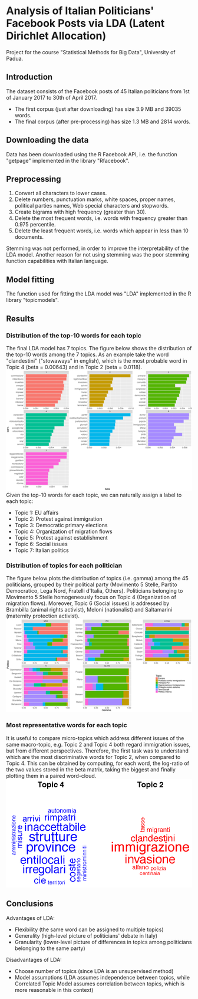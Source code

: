 # Analysis of Italian Politicians' Facebook Posts via LDA (Latent Dirichlet Allocation)
Project for the course "Statistical Methods for Big Data", University of Padua.

## Introduction
The dataset consists of the Facebook posts of 45 Italian politicians from 1st of January 2017 to 30th of April 2017.
- The first corpus (just after downloading) has size 3.9 MB and 39035 words.
- The final corpus (after pre-processing) has size 1.3 MB and 2814 words.

## Downloading the data
Data has been downloaded using the R Facebook API, i.e. the function "getpage" implemented in the library "Rfacebook".

## Preprocessing
1. Convert all characters to lower cases.
2. Delete numbers, punctuation marks, white spaces, proper names, political parties names, Web special characters and stopwords.
3. Create bigrams with high frequency (greater than 30).
4. Delete the most frequent words, i.e. words with frequency greater than 0.975 percentile.
5. Delete the least frequent words, i.e. words which appear in less than 10 documents.

Stemming was not performed, in order to improve the interpretability of the LDA model. Another reason for not using stemming was the poor stemming function capabilities with Italian language.

## Model fitting
The function used for fitting the LDA model was "LDA" implemented in the R library "topicmodels".

## Results
### Distribution of the top-10 words for each topic
The final LDA model has 7 topics. 
The figure below shows the distribution of the top-10 words among the 7 topics. As an example take the word "clandestini" ("stowaways" in english), which is the most probable word in Topic 4 (beta = 0.00643) and in Topic 2 (beta = 0.0118).
![alt text](https://github.com/rmenoli/LDA-facebook-post/blob/master/images/Result1.png)
Given the top-10 words for each topic, we can naturally assign a label to each topic:
- Topic 1: EU affairs
- Topic 2: Protest against immigration
- Topic 3: Democratic primary elections
- Topic 4: Organization of migration flows
- Topic 5: Protest against establishment
- Topic 6: Social issues
- Topic 7: Italian politics

### Distribution of topics for each politician
The figure below plots the distribution of topics (i.e. gamma) among the 45 politicians, grouped by their political party (Movimento 5 Stelle, Partito Democratico, Lega Nord, Fratelli d'Italia, Others). Politicians belonging to Movimento 5 Stelle homogeneously focus on Topic 4 (Organization of migration flows). Moreover, Topic 6 (Social issues) is addressed by Brambilla (animal rights activist), Meloni (nationalist) and Saltamarini (maternity protection activist).
![alt text](https://github.com/rmenoli/LDA-facebook-post/blob/master/images/Result2.png)

### Most representative words for each topic
It is useful to compare micro-topics which address different issues of the same macro-topic, e.g. Topic 2 and Topic 4 both regard immigration issues, but from different perspectives.
Therefore, the first task was to understand which are the most discriminative words for Topic 2, when compared to Topic 4. This can be obtained by computing, for each word, the log-ratio of the two values stored in the beta matrix, taking the biggest and finally plotting them in a paired word-cloud.
![alt text](https://github.com/rmenoli/LDA-facebook-post/blob/master/images/Result3.png)

## Conclusions
Advantages of LDA:
- Flexibility (the same word can be assigned to multiple topics)
- Generality (high-level picture of politicians' debate in Italy) 
- Granularity (lower-level picture of differences in topics among politicians belonging to the same party)

Disadvantages of LDA:
- Choose number of topics (since LDA is an unsupervised method)
- Model assumptions (LDA assumes independence between topics, while Correlated Topic Model assumes correlation between topics, which is more reasonable in this context)

